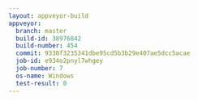 ```yaml
---
layout: appveyor-build
appveyor:
  branch: master
  build-id: 38976842
  build-number: 454
  commit: 9338f3235341dbe95cd5b3b29e407ae5dcc5acae
  job-id: e934o2pnyl7whgey
  job-number: 7
  os-name: Windows
  test-result: 0
---
```

